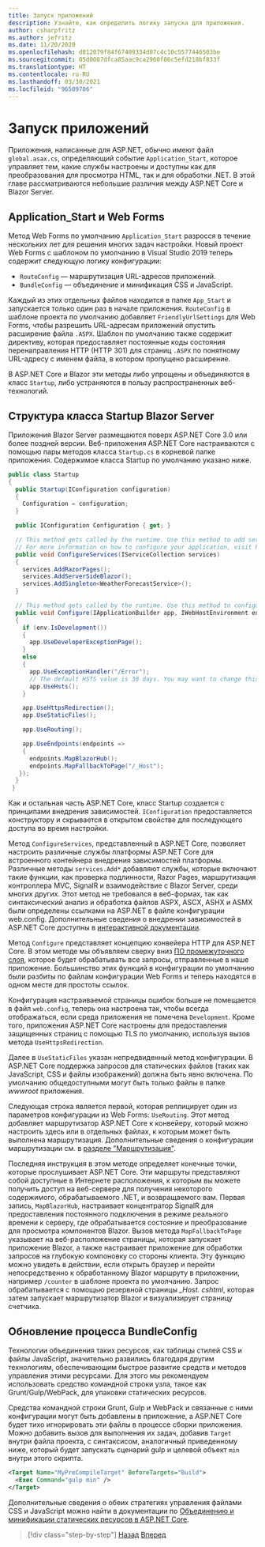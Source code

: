 ```yaml
---
title: Запуск приложений
description: Узнайте, как определить логику запуска для приложения.
author: csharpfritz
ms.author: jefritz
ms.date: 11/20/2020
ms.openlocfilehash: d812079f84f67409334d07c4c10c5577446503be
ms.sourcegitcommit: 05d0087dfca85aac9ca2960f86c5efd218bf833f
ms.translationtype: HT
ms.contentlocale: ru-RU
ms.lasthandoff: 03/30/2021
ms.locfileid: "96509706"
---
```

# <a name="app-startup"></a>Запуск приложений

Приложения, написанные для ASP.NET, обычно имеют файл `global.asax.cs`, определяющий событие `Application_Start`, которое управляет тем, какие службы настроены и доступны как для преобразования для просмотра HTML, так и для обработки .NET. В этой главе рассматриваются небольшие различия между ASP.NET Core и Blazor Server.

## <a name="application_start-and-web-forms"></a>Application_Start и Web Forms

Метод Web Forms по умолчанию `Application_Start` разросся в течение нескольких лет для решения многих задач настройки.  Новый проект Web Forms с шаблоном по умолчанию в Visual Studio 2019 теперь содержит следующую логику конфигурации:

- `RouteConfig` — маршрутизация URL-адресов приложений.
- `BundleConfig` — объединение и минификация CSS и JavaScript.

Каждый из этих отдельных файлов находится в папке `App_Start` и запускается только один раз в начале приложения.  `RouteConfig` в шаблоне проекта по умолчанию добавляет `FriendlyUrlSettings` для Web Forms, чтобы разрешить URL-адресам приложений опустить расширение файла `.ASPX`.  Шаблон по умолчанию также содержит директиву, которая предоставляет постоянные коды состояния перенаправления HTTP (HTTP 301) для страниц `.ASPX` по понятному URL-адресу с именем файла, в котором пропущено расширение.

В ASP.NET Core и Blazor эти методы либо упрощены и объединяются в класс `Startup`, либо устраняются в пользу распространенных веб-технологий.

## <a name="blazor-server-startup-structure"></a>Структура класса Startup Blazor Server

Приложения Blazor Server размещаются поверх ASP.NET Core 3.0 или более поздней версии.  Веб-приложения ASP.NET Core настраиваются с помощью пары методов класса `Startup.cs` в корневой папке приложения.  Содержимое класса Startup по умолчанию указано ниже.

```csharp
public class Startup
{
  public Startup(IConfiguration configuration)
  {
    Configuration = configuration;
  }

  public IConfiguration Configuration { get; }

  // This method gets called by the runtime. Use this method to add services to the container.
  // For more information on how to configure your application, visit https://go.microsoft.com/fwlink/?LinkID=398940
  public void ConfigureServices(IServiceCollection services)
  {
    services.AddRazorPages();
    services.AddServerSideBlazor();
    services.AddSingleton<WeatherForecastService>();
  }

  // This method gets called by the runtime. Use this method to configure the HTTP request pipeline.
  public void Configure(IApplicationBuilder app, IWebHostEnvironment env)
  {
    if (env.IsDevelopment())
    {
      app.UseDeveloperExceptionPage();
    }
    else
    {
      app.UseExceptionHandler("/Error");
      // The default HSTS value is 30 days. You may want to change this for production scenarios, see https://aka.ms/aspnetcore-hsts.
      app.UseHsts();
    }

    app.UseHttpsRedirection();
    app.UseStaticFiles();

    app.UseRouting();

    app.UseEndpoints(endpoints =>
    {
      endpoints.MapBlazorHub();
      endpoints.MapFallbackToPage("/_Host");
   });
  }
 }
```

Как и остальная часть ASP.NET Core, класс Startup создается с принципами внедрения зависимостей.  `IConfiguration` предоставляется конструктору и скрывается в открытом свойстве для последующего доступа во время настройки.

Метод `ConfigureServices`, представленный в ASP.NET Core, позволяет настроить различные службы платформы ASP.NET Core для встроенного контейнера внедрения зависимостей платформы.  Различные методы `services.Add*` добавляют службы, которые включают такие функции, как проверка подлинности, Razor Pages, маршрутизация контроллера MVC, SignalR и взаимодействие с Blazor Server, среди многих других.  Этот метод не требовался в веб-формах, так как синтаксический анализ и обработка файлов ASPX, ASCX, ASHX и ASMX были определены ссылками на ASP.NET в файле конфигурации web.config.  Дополнительные сведения о внедрении зависимостей в ASP.NET Core доступны в [интерактивной документации](/aspnet/core/fundamentals/dependency-injection).

Метод `Configure` представляет концепцию конвейера HTTP для ASP.NET Core.  В этом методе мы объявляем сверху вниз [ПО промежуточного слоя](middleware.md), которое будет обрабатывать все запросы, отправленные в наше приложение. Большинство этих функций в конфигурации по умолчанию были разбиты по файлам конфигурации Web Forms и теперь находятся в одном месте для простоты ссылок.

Конфигурация настраиваемой страницы ошибок больше не помещается в файл `web.config`, теперь она настроена так, чтобы всегда отображаться, если среда приложения не помечена `Development`.  Кроме того, приложения ASP.NET Core настроены для предоставления защищенных страниц с помощью TLS по умолчанию, используя вызов метода `UseHttpsRedirection`.

Далее в `UseStaticFiles` указан непредвиденный метод конфигурации.  В ASP.NET Core поддержка запросов для статических файлов (таких как JavaScript, CSS и файлы изображений) должна быть явно включена. По умолчанию общедоступными могут быть только файлы в папке *wwwroot* приложения.

Следующая строка является первой, которая реплицирует один из параметров конфигурации из Web Forms: `UseRouting`.  Этот метод добавляет маршрутизатор ASP.NET Core к конвейеру, который можно настроить здесь или в отдельных файлах, к которым может быть выполнена маршрутизация.  Дополнительные сведения о конфигурации маршрутизации см. в [разделе "Маршрутизация"](pages-routing-layouts.md).

Последняя инструкция в этом методе определяет конечные точки, которые прослушивает ASP.NET Core.  Эти маршруты представляют собой доступные в Интернете расположения, к которым вы можете получить доступ на веб-сервере для получения некоторого содержимого, обрабатываемого .NET, и возвращаемого вам.  Первая запись, `MapBlazorHub`, настраивает концентратор SignalR для предоставления постоянного подключения в режиме реального времени к серверу, где обрабатывается состояние и преобразование для просмотра компонентов Blazor.  Вызов метода `MapFallbackToPage` указывает на веб-расположение страницы, которая запускает приложение Blazor, а также настраивает приложение для обработки запросов на глубокую компоновку со стороны клиента.  Эту функцию можно увидеть в действии, если открыть браузер и перейти непосредственно к обработанному Blazor маршруту в приложении, например `/counter` в шаблоне проекта по умолчанию. Запрос обрабатывается с помощью резервной страницы *_Host. cshtml*, которая затем запускает маршрутизатор Blazor и визуализирует страницу счетчика.

## <a name="upgrading-the-bundleconfig-process"></a>Обновление процесса BundleConfig

Технологии объединения таких ресурсов, как таблицы стилей CSS и файлы JavaScript, значительно развились благодаря другим технологиям, обеспечивающим быстрое развитие средств и методов управления этими ресурсами.  Для этого мы рекомендуем использовать средство командной строки узла, такое как Grunt/Gulp/WebPack, для упаковки статических ресурсов.

Средства командной строки Grunt, Gulp и WebPack и связанные с ними конфигурации могут быть добавлены в приложение, а ASP.NET Core будет тихо игнорировать эти файлы в процессе сборки приложения.  Можно добавить вызов для выполнения их задач, добавив `Target` внутри файла проекта, с синтаксисом, аналогичный приведенному ниже, который будет запускать сценарий gulp и целевой объект `min` внутри этого скрипта.

```xml
<Target Name="MyPreCompileTarget" BeforeTargets="Build">
  <Exec Command="gulp min" />
</Target>
```

Дополнительные сведения о обеих стратегиях управления файлами CSS и JavaScript можно найти в документации по [Объединению и минификации статических ресурсов в ASP.NET Core](/aspnet/core/client-side/bundling-and-minification).

>[!div class="step-by-step"]
>[Назад](project-structure.md)
>[Вперед](components.md)
